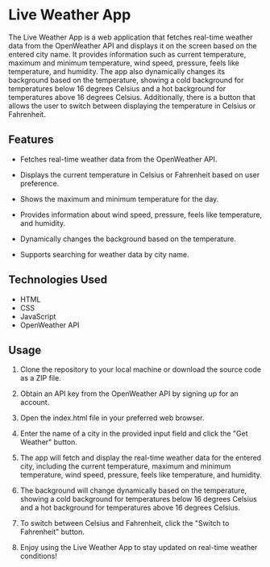 # Live Weather App
The Live Weather App is a web application that fetches real-time weather data from the OpenWeather API and displays it on the screen based on the entered city name. It provides information such as current temperature, maximum and minimum temperature, wind speed, pressure, feels like temperature, and humidity. The app also dynamically changes its background based on the temperature, showing a cold background for temperatures below 16 degrees Celsius and a hot background for temperatures above 16 degrees Celsius. Additionally, there is a button that allows the user to switch between displaying the temperature in Celsius or Fahrenheit.

## Features
- Fetches real-time weather data from the OpenWeather API.

- Displays the current temperature in Celsius or Fahrenheit based on user preference.

- Shows the maximum and minimum temperature for the day.

- Provides information about wind speed, pressure, feels like temperature, and humidity.

- Dynamically changes the background based on the temperature.

- Supports searching for weather data by city name.

## Technologies Used

- HTML
- CSS
- JavaScript
- OpenWeather API
  
## Usage
  
1. Clone the repository to your local machine or download the source code as a ZIP file.
  
2. Obtain an API key from the OpenWeather API by signing up for an account.

3. Open the index.html file in your preferred web browser.

4. Enter the name of a city in the provided input field and click the "Get Weather" button.

5. The app will fetch and display the real-time weather data for the entered city, including the current temperature, maximum and minimum temperature, wind speed, pressure, feels like temperature, and humidity.

6. The background will change dynamically based on the temperature, showing a cold background for temperatures below 16 degrees Celsius and a hot background for temperatures above 16 degrees Celsius.

7. To switch between Celsius and Fahrenheit, click the "Switch to Fahrenheit" button.

8. Enjoy using the Live Weather App to stay updated on real-time weather conditions!
